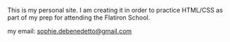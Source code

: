 This is my personal site. I am creating it in order to practice HTML/CSS as part of my prep for attending the Flatiron School. 

my email: sophie.debenedetto@gmail.com